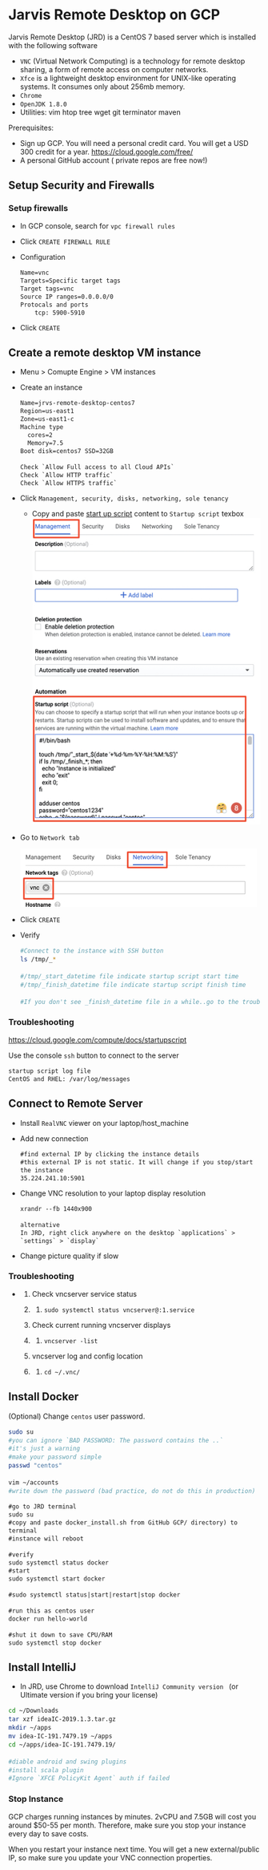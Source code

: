 # Jarvis Remote Desktop on GCP

Jarvis Remote Desktop (JRD) is a CentOS 7 based server which is installed with the following software

- `VNC` (Virtual Network Computing) is a technology for remote desktop sharing, a form of remote access on computer networks.
- `Xfce` is a lightweight desktop environment for UNIX-like operating systems. It consumes only about 256mb memory.
- `Chrome`
- `OpenJDK 1.8.0`
- Utilities: vim htop tree wget git terminator maven

Prerequisites:

- Sign up GCP. You will need a personal credit card. You will get a USD 300 credit for a year. https://cloud.google.com/free/
- A personal GitHub account ( private repos are free now!)

## Setup Security and Firewalls

### Setup firewalls

- In GCP console, search for  `vpc firewall rules`

- Click `CREATE FIREWALL RULE`

- Configuration

  ```
  Name=vnc
  Targets=Specific target tags
  Target tags=vnc
  Source IP ranges=0.0.0.0/0
  Protocals and ports
      tcp: 5900-5910
  ```

- Click `CREATE`

## Create a remote desktop VM instance

* Menu > Comupte Engine > VM instances

* Create an instance

  ```
  Name=jrvs-remote-desktop-centos7
  Region=us-east1
  Zone=us-east1-c
  Machine type
    cores=2
    Memory=7.5
  Boot disk=centos7 SSD=32GB
  
  Check `Allow Full access to all Cloud APIs`
  Check `Allow HTTP traffic`
  Check `Allow HTTPS traffic`
  ```
  
* Click `Management, security, disks, networking, sole tenancy` 

  * Copy and paste  [start up script](./remote_desktop_init.sh) content to `Startup script` texbox
    ![8C7D5DAC-2762-4768-83BA-53DF2F6B1EC2](assets/8C7D5DAC-2762-4768-83BA-53DF2F6B1EC2.png)
  
* Go to `Network tab` 

  ![2EC83912-E638-4B3B-A833-E2DCADCB56FA](assets/2EC83912-E638-4B3B-A833-E2DCADCB56FA.png)

* Click `CREATE`

* Verify

  ```bash
  #Connect to the instance with SSH button
  ls /tmp/_*
  
  #/tmp/_start_datetime file indicate startup script start time
  #/tmp/_finish_datetime file indicate startup script finish time
  
  #If you don't see _finish_datetime file in a while..go to the troubleshooting section.
  ```

### Troubleshooting

https://cloud.google.com/compute/docs/startupscript

Use the console `ssh` button to connect to the server

```
startup script log file
CentOS and RHEL: /var/log/messages
```

## Connect to Remote Server

* Install `RealVNC` viewer on your laptop/host_machine

* Add new connection

  ```
  #find external IP by clicking the instance details
  #this external IP is not static. It will change if you stop/start the instance
  35.224.241.10:5901
  ```

* Change VNC resolution to your laptop display resolution

  ```
  xrandr --fb 1440x900
  
  alternative
  In JRD, right click anywhere on the desktop `applications` > `settings` > `display`
  ```

* Change picture quality if slow

### Troubleshooting

* 1. Check vncserver service status

  2. 1. `sudo systemctl status vncserver@:1.service`

  3. Check current running vncserver displays

  4. 1. `vncserver -list`

  5. vncserver log and config location

  6. 1. `cd ~/.vnc/` 

## Install Docker

(Optional) Change `centos` user password.

```bash
sudo su
#you can ignore `BAD PASSWORD: The password contains the ..`
#it's just a warning
#make your password simple
passwd "centos"

vim ~/accounts
#write down the password (bad practice, do not do this in production)
```

```
#go to JRD terminal
sudo su
#copy and paste docker_install.sh from GitHub GCP/ directory) to terminal
#instance will reboot 

#verify
sudo systemctl status docker
#start
sudo systemctl start docker

#sudo systemctl status|start|restart|stop docker

#run this as centos user
docker run hello-world

#shut it down to save CPU/RAM
sudo systemctl stop docker
```

## Install IntelliJ 

* In JRD, use Chrome to download `IntelliJ Community version `
  (or Ultimate version if you bring your license)

```bash
cd ~/Downloads
tar xzf ideaIC-2019.1.3.tar.gz
mkdir ~/apps
mv idea-IC-191.7479.19 ~/apps
cd ~/apps/idea-IC-191.7479.19/

#diable android and swing plugins
#install scala plugin
#Ignore `XFCE PolicyKit Agent` auth if failed

```

### Stop Instance

GCP charges running instances by minutes. 2vCPU and 7.5GB will cost you around $50-55 per month. Therefore, make sure you stop your instance every day to save costs. 

When you restart your instance next time. You will get a new external/public IP, so make sure you update your VNC connection properties. 
